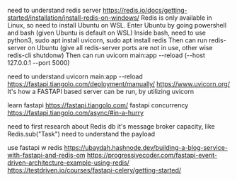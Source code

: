 need to understand redis server
    https://redis.io/docs/getting-started/installation/install-redis-on-windows/
    Redis is only available in Linux, so need to install Ubuntu on WSL. Enter Ubuntu by going powershell and bash (given Ubuntu is default on WSL)
    Inside bash, need to use python3, sudo apt install uvicorn, sudo apt install redis
    Then can run redis-server on Ubuntu (give all redis-server ports are not in use, other wise redis-cli shutdonw)
    Then can run uvicorn main:app --reload (--host 127.0.0.1 --port 5000)

need to understand uvicorn main:app --reload
    https://fastapi.tiangolo.com/deployment/manually/
    https://www.uvicorn.org/
    It's how a FASTAPI based server can be run, by utilizing uvicorn




learn fastapi
    https://fastapi.tiangolo.com/
    fastapi concurrency
    https://fastapi.tiangolo.com/async/#in-a-hurry

need to first research about Redis db it's message broker capacity, like Redis.sub("Task")
need to understand the payload


use fastapi w redis
    https://ubaydah.hashnode.dev/building-a-blog-service-with-fastapi-and-redis-om
    https://progressivecoder.com/fastapi-event-driven-architecture-example-using-redis/
    https://testdriven.io/courses/fastapi-celery/getting-started/